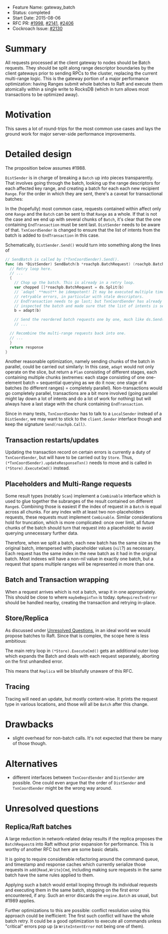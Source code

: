 - Feature Name: gateway_batch
- Status: completed
- Start Date: 2015-08-06
- RFC PR: [#1998](https://github.com/weisslj/cockroach/pull/1998),
          [#2141](https://github.com/weisslj/cockroach/pull/2141),
          [#2406](https://github.com/weisslj/cockroach/pull/2406)
- Cockroach Issue: [#2130](https://github.com/weisslj/cockroach/issues/2130)

# Summary

All requests processed at the client gateway to nodes should be Batch requests.
They should be split along range descriptor boundaries by the client gateways
prior to sending RPCs to the cluster, replacing the current multi-range logic.
This is the gateway portion of a major performance optimization: having Ranges
submit whole batches to Raft and execute them atomically within a single write
to RocksDB (which in turn allows most transactions to be optimized away).

# Motivation

This saves a lot of round-trips for the most common use cases and lays the
ground work for major server-side performance improvements.

# Detailed design

The proposition below assumes #1988.

`DistSender` is in charge of breaking a `Batch` up into pieces transparently.
That involves going through the batch, looking up the range descriptors for
each affected key range, and creating a batch for each each new recipient
`Range`. For the order in which they are sent, there's a caveat for
transactional batches:

In the (hopefully) most common case, requests contained within affect only one
`Range` and the `Batch` can be sent to that `Range` as a whole. If that is not
the case and we end up with several chunks of `Batch`, it's clear that the one
containing `EndTransaction` must be sent last. `DistSender` needs to be aware
of that. `TxnCoordSender` is changed to ensure that the list of intents from
the batch is added to `EndTransaction` in this case.

Schematically, `DistSender.Send()` would turn into something along the lines of
```go
// SendBatch is called by (*TxnCoordSender).Send().
func (ds *DistSender) SendBatch(b *roachpb.BatchRequest) (roachpb.BatchResponse, error) {
  // Retry loop here.
  // ...
  {
    // Chop up the batch. This is already in a retry loop.
    var chopped []*roachpb.BatchRequest = ds.Split(b)
    // `adapt` **must** be idempotent! It may be executed multiple times on
    // retryable errors, in particular with stale descriptors.
    // EndTransaction needs to go last; but TxnCoordSender has already
    // inspected the batch and made sure that the list of intents is set.
    b = adapt(b)

    // Send the reordered batch requests one by one, much like ds.Send()
    // ...

  // Recombine the multi-range requests back into one.
  // ...
  }
  return response
}
```

Another reasonable optimization, namely sending chunks of the batch in
parallel, could be carried out similarly: In this case, `adapt` would not only
operate on the slice, but return a `Plan` consisting of different stages, each
containing multiple chunks (extremes: each stage consisting of one one-element
batch = sequential querying as we do it now; one stage of `N` batches (to
different ranges) = completely parallel). Non-transactions would go completely
parallel, transactions are a bit more involved (going parallel might lay down a
lot of intents and do a lot of work for nothing) but will always have a last
stage with the chunk containing `EndTransaction`.

Since in many tests, `TxnCoordSender` has to talk to a `LocalSender` instead
of a `DistSender`, we may want to stick to the `client.Sender` interface though
and keep the signature `Send(roachpb.Call)`.

## Transaction restarts/updates

Updating the transaction record on certain errors is currently a duty of
`TxnCoordSender`, but will have to be carried out by `Store`. Thus,
`(*TxnCoordSender).updateResponseTxn()` needs to move and is called in
`(*Store).ExecuteCmd()` instead.

## Placeholders and Multi-Range requests

Some result types (notably `Scan`) implement a `Combinable` interface which
is used to glue together the subranges of the result contained on different
`Range`s. Combining those is easiest if the index of request in a `Batch` is
equal across all chunks. For any index with at least two non-placeholders requests,
these requests must implement `Combinable`. Similar considerations hold for
truncation, which is more complicated: once over limit, all future chunks of
the batch should turn that request into a placeholder to avoid querying
unnecessary further data.

Therefore, when we split a batch, each new batch has the same size as the
original batch, interspersed with placeholder values (`nil`?) as necessary. Each
request has the same index in the new batch as it had in the original batch.
Most indexes will have a non-nil value in exactly one batch, but a request that
spans multiple ranges will be represented in more than one.

## Batch and Transaction wrapping

When a request arrives which is not a batch, wrap it in one appropriately. This
should be close to where `maybeBeginTxn` is today. `OpRequiresTxnError` should
be handled nearby, creating the transaction and retrying in-place.

## Store/Replica

As discussed under [Unresolved Questions](#unresolved-questions), in an ideal
world we would propose batches to Raft. Since that is complex, the scope here
is less ambitious:

The main retry loop in `(*Store).ExecuteCmd()` gets an additional outer loop
which expands the Batch and deals with each request separately, aborting on
the first unhandled error.

This means that `Replica` will be blissfully unaware of this RFC.

## Tracing

Tracing will need an update, but mostly content-wise. It prints the request
type in various locations, and those will all be `Batch` after this change.

# Drawbacks

* slight overhead for non-batch calls. It's not expected that there be many of those though.

# Alternatives

* different interfaces between `TxnCoordSender` and `DistSender` are possible. One could even argue that the order of `DistSender` and `TxnCoordSender` might be the wrong way around.

# Unresolved questions

## Replica/Raft batches

A large reduction in network-related delay results if the replica proposes the
`BatchRequest`s into Raft without prior expansion for performance. This is
worthy of another RFC but here are some basic details.

It is going to require considerable refactoring around the command queue, and
timestamp and response caches which currently serialize those requests in
`add{Read,Write}Cmd`, including making sure requests in the same batch have the
same rules applied to them.

Applying such a batch would entail looping through its individual requests and
executing them in the same batch, stopping on the first error encountered, if
any. Such an error discards the `engine.Batch` as usual, but #1989 applies.

Further optimizations to this are possible: conflict resolution using this
approach could be inefficient: The first such conflict will have the whole batch
retry. It could be a good optimization to execute all commands unless "critical"
errors pop up (a `WriteIntentError` not being one of them).
